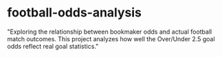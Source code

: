 # football-odds-analysis
"Exploring the relationship between bookmaker odds and actual football match outcomes. This project analyzes how well the Over/Under 2.5 goal odds reflect real goal statistics."
